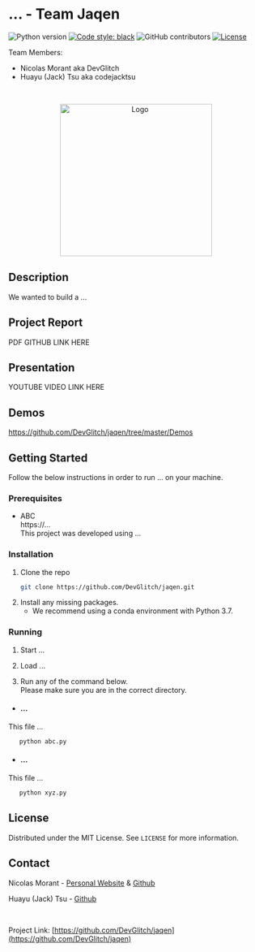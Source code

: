 # ... - Team Jaqen

![Python version](https://img.shields.io/badge/python-v3.7-blue)
[![Code style: black](https://img.shields.io/badge/code%20style-black-000000.svg)](https://github.com/psf/black)
![GitHub contributors](https://img.shields.io/github/contributors/DevGlitch/jaqen)
[![License](https://img.shields.io/badge/license-MIT-green)](./LICENSE)

Team Members:
   * Nicolas Morant aka DevGlitch
   * Huayu (Jack) Tsu aka codejacktsu


<!-- PROJECT LOGO -->
<br />
<p align="center">
  <a href="https://github.com/DevGlitch/jaqen">
    <img src="images/....png" alt="Logo" height="300">
  </a>
</p>


<!-- DESCRIPTION OF THE PROJECT -->
## Description
We wanted to build a ...


<!-- PROJECT REPORT-->
## Project Report
PDF GITHUB LINK HERE

<!-- PROJECT PRESENTATION-->
## Presentation
YOUTUBE VIDEO LINK HERE


<!-- DEMO OF THE PROJECT -->
## Demos
https://github.com/DevGlitch/jaqen/tree/master/Demos


<!-- GETTING STARTED -->
## Getting Started

Follow the below instructions in order to run ... on your machine.


### Prerequisites

* ABC<br>
  https://... <br>
  This project was developed using ...<br>
  
  
### Installation

1. Clone the repo
   ```sh
   git clone https://github.com/DevGlitch/jaqen.git
   ```
2. Install any missing packages. 
   + We recommend using a conda environment with Python 3.7.
    

### Running

1. Start ...


2. Load ...


3. Run any of the command below.<br>
   Please make sure you are in the correct directory.
   

* #### ...

This file ...
```sh
   python abc.py
   ```

* #### ...

This file ...
```sh
   python xyz.py
   ```


<!-- LICENSE -->
## License

Distributed under the MIT License. See `LICENSE` for more information.


<!-- CONTACT -->
## Contact

Nicolas Morant - [Personal Website](https://www.nicolasmorant.com/)
 & [Github](https://github.com/DevGlitch)

Huayu (Jack) Tsu - [Github](https://github.com/codejacktsu)


<br>

Project Link: [https://github.com/DevGlitch/jaqen](https://github.com/DevGlitch/jaqen)
